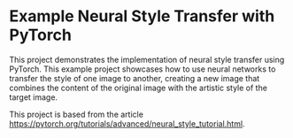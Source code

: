 # Example Neural Style Transfer with PyTorch

This project demonstrates the implementation of neural style transfer using PyTorch. This example project showcases how to use neural networks to transfer the style of one image to another, creating a new image that combines the content of the original image with the artistic style of the target image.

This project is based from the article https://pytorch.org/tutorials/advanced/neural_style_tutorial.html.
